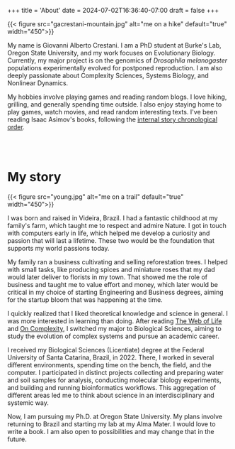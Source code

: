 +++
title = 'About'
date = 2024-07-02T16:36:40-07:00
draft = false
+++

{{< figure src="gacrestani-mountain.jpg" alt="me on a hike" default="true" width="450">}}

My name is Giovanni Alberto Crestani. I am a PhD student at Burke's Lab, Oregon State University, and my work focuses on Evolutionary Biology. Currently, my major project is on the genomics of *Drosophila melanogaster* populations experimentally evolved for postponed reproduction. I am also deeply passionate about Complexity Sciences, Systems Biology, and Nonlinear Dynamics.

My hobbies involve playing games and reading random blogs. I love hiking, grilling, and generally spending time outside.
I also enjoy staying home to play games, watch movies, and read random interesting texts. I've been reading Isaac Asimov's books, following the [internal story chronological order](https://www.reddit.com/r/Asimov/wiki/seriesguide/).

<br>
<br>

# My story

{{< figure src="young.jpg" alt="me on a trail" default="true" width="450">}}

I was born and raised in Videira, Brazil. I had a fantastic childhood at my family's farm, which taught me to respect and admire Nature. I got in touch with computers early in life, which helped me develop a curiosity and passion that will last a lifetime. These two would be the foundation that supports my world passions today.

My family ran a business cultivating and selling reforestation trees. I helped with small tasks, like producing spices and miniature roses that my dad would later deliver to florists in my town. That showed me the role of business and taught me to value effort and money, which later would be critical in my choice of starting Engineering and Business degrees, aiming for the startup bloom that was happening at the time.

I quickly realized that I liked theoretical knowledge and science in general. I was more interested in learning than doing. After reading [The Web of Life](https://www.goodreads.com/book/show/314114.The_Web_of_Life) and [On Complexity](https://www.goodreads.com/book/show/3692097.On_Complexity__Advances_in_Systems_Theory__Complexity__and_the_Human_Sciences_), I switched my major to Biological Sciences, aiming to study the evolution of complex systems and pursue an academic career.

I received my Biological Sciences (Licentiate) degree at the Federal University of Santa Catarina, Brazil, in 2022. There, I worked in several different environments, spending time on the bench, the field, and the computer. I participated in distinct projects collecting and preparing water and soil samples for analysis, conducting molecular biology experiments, and building and running bioinformatics workflows. This aggregation of different areas led me to think about science in an interdisciplinary and systemic way.

Now, I am pursuing my Ph.D. at Oregon State University. My plans involve returning to Brazil and starting my lab at my Alma Mater. I would love to write a book. I am also open to possibilities and may change that in the future.
